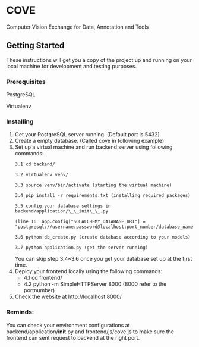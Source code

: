 # COVE
Computer Vision Exchange for Data, Annotation and Tools

## Getting Started

These instructions will get you a copy of the project up and running on your local machine for development and testing purposes.

### Prerequisites
PostgreSQL

Virtualenv


### Installing

1. Get your PostgreSQL server running. (Default port is 5432)
2. Create a empty database. (Called cove in following example)
3. Set up a virtual machine and run backend server using following commands:
   ```
   3.1 cd backend/
   
   3.2 virtualenv venv/
   
   3.3 source venv/bin/activate (starting the virtual machine)
   
   3.4 pip install -r requirements.txt (installing required packages)
   
   3.5 config your database settings in backend/application/\_\_init\_\_.py
   
   (line 16  app.config["SQLALCHEMY_DATABASE_URI"] = "postgresql://username:password@localhost:port_number/database_name")
   
   3.6 python db_create.py (create database according to your models)
   
   3.7 python application.py (get the server running)
   ```
   You can skip step 3.4~3.6 once you get your database set up at the first time.
4. Deploy your frontend locally using the following commands:
   * 4.1 cd frontend/
   * 4.2 python -m SimpleHTTPServer 8000 (8000 refer to the portnumber)
5. Check the website at http://localhost:8000/

### Reminds:
You can check your environment configurations at backend/application/__init__.py and frontend/js/cove.js to make sure the frontend can sent request to backend at the right port.

